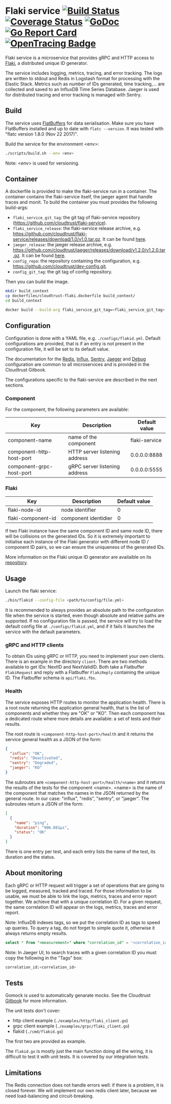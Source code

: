 # Flaki service [![Build Status][ci-img]][ci] [![Coverage Status][cov-img]][cov] [![GoDoc][godoc-img]][godoc] [![Go Report Card][report-img]][report] [![OpenTracing Badge][opentracing-img]][opentracing]

Flaki service is a microservice that provides gRPC and HTTP access to [Flaki](https://github.com/cloudtrust/flaki), a distributed unique ID generator.

The service includes logging, metrics, tracing, and error tracking. The logs are written to stdout and Redis in Logstash format for processing with the Elastic Stack.
Metrics such as number of IDs generated, time tracking,... are collected and saved to an InfluxDB Time Series Database.
Jaeger is used for distributed tracing and error tracking is managed with Sentry.

## Build

The service uses [FlatBuffers](https://google.github.io/flatbuffers/) for data serialisation. Make sure you have FlatBuffers installed and up to date with ```flatc --version```. It was tested with "flatc version 1.8.0 (Nov 22 2017)".

Build the service for the environment \<env>:

```bash
./scripts/build.sh --env <env>
```

Note: \<env> is used for versioning.

## Container

A dockerfile is provided to make the flaki-service run in a container.
The container contains the flaki-service itself, the jaeger agent that handle traces and monit.
To build the container you must provides the following build-args:

- `flaki_service_git_tag`: the git tag of flaki-service repository (<https://github.com/cloudtrust/flaki-service>).
- `flaki_service_release`: the flaki-service release archive, e.g. <https://github.com/cloudtrust/flaki-service/releases/download/1.0/v1.0.tar.gz>. It can be found [here](https://github.com/cloudtrust/flaki-service/releases).
- `jaeger_release`: the jaeger release archive, e.g. <https://github.com/cloudtrust/jaeger/releases/download/v1.2.0/v1.2.0.tar.gz>. It can be found [here](https://github.com/cloudtrust/jaeger/releases).
- `config_repo`: the repository containing the configuration, e.g. <https://github.com/cloudtrust/dev-config.git>.
- `config_git_tag`: the git tag of config repository.

Then you can build the image.

```bash
mkdir build_context
cp dockerfiles/cloudtrust-flaki.dockerfile build_context/
cd build_context

docker build --build-arg flaki_service_git_tag=<flaki_service_git_tag> --build-arg flaki_service_release=<flaki_service_release> --build-arg jaeger_release=<jaeger_release> --build-arg config_git_tag=<config_git_tag> --build-arg config_repo=<config_repo> -t cloudtrust-flaki-service -f cloudtrust-flaki.dockerfile .
```

## Configuration

Configuration is done with a YAML file, e.g. ```./configs/flakid.yml```.
Default configurations are provided, that is if an entry is not present in the configuration file, it will be set to its default value.

The documentation for the [Redis](https://cloudtrust.github.io/doc/chapter-godevel/logging.html), [Influx](https://cloudtrust.github.io/doc/chapter-godevel/instrumenting.html), [Sentry](https://cloudtrust.github.io/doc/chapter-godevel/tracking.html), [Jaeger](https://cloudtrust.github.io/doc/chapter-godevel/tracing.html) and [Debug](https://cloudtrust.github.io/doc/chapter-godevel/debugging.html) configuration are common to all microservices and is provided in the Cloudtrust Gitbook.

The configurations specific to the flaki-service are described in the next sections.

### Component

For the component, the following parameters are available:

Key | Description | Default value
--- | ----------- | -------------
component-name | name of the component | flaki-service
component-http-host-port | HTTP server listening address | 0.0.0.0:8888
component-grpc-host-port | gRPC server listening address  | 0.0.0.0:5555

### Flaki

Key | Description | Default value
--- | ----------- | -------------
flaki-node-id | node identifier | 0
flaki-component-id | component identidier | 0

If two Flaki instance have the same component ID and same node ID, there will be collisions on the generated IDs. So it is extremely important to initialise each instance of the Flaki generator with different node ID / component ID pairs, so we can ensure the uniqueness of the generated IDs.

More information on the Flaki unique ID generator are availaible on its [repository](https://github.com/cloudtrust/flaki).

## Usage

Launch the flaki service:

```bash
./bin/flakid --config-file <path/to/config/file.yml>
```

It is recommended to always provides an absolute path to the configuration file when the service is started, even though absolute and relative paths are supported.
If no configuration file is passed, the service will try to load the default config file at ```./configs/flakid.yml```, and if it fails it launches the service with the default parameters.

### gRPC and HTTP clients

To obtain IDs using gRPC or HTTP, you need to implement your own clients. There is an example in the directory `client`.
There are two methods available to get IDs: NextID and NextValidID. Both take a Flatbuffer `FlakiRequest` and reply with a Flatbuffer `FlakiReply` containing the unique ID. The Flatbuffer schema is `api/flaki.fbs`.

### Health

The service exposes HTTP routes to monitor the application health.
There is a root route returning the application general health, that is the list of components and whether they are "OK" or "KO".
Then each component has a dedicated route where more details are available: a set of tests and their results.

The root route is ```<component-http-host-port>/health``` and it returns the service general health as a JSON of the form:

```json
{
  "influx": "OK",
  "redis": "Deactivated",
  "sentry": "Degraded",
  "jaeger": "KO"
}
```

The subroutes are ```<component-http-host-port>/health/<name>``` and it returns the results of the tests for the component \<name>.
\<name> is the name of the component that matches the names in the JSON returned by the general route. In our case: "influx", "redis", "sentry", or "jaeger".
The subroutes return a JSON of the form:

```json
[
  {
    "name": "ping",
    "duration": "906.881µs",
    "status": "OK"
  }
]
```

There is one entry per test, and each entry lists the name of the test, its duration and the status.

## About monitoring

Each gRPC or HTTP request will trigger a set of operations that are going to be logged, measured, tracked and traced. For those information to be usable, we must be able to link the logs, metrics, traces and error report together. We achieve that with a unique correlation ID. For a given request, the same correlation ID will appear on the logs, metrics, traces and error report.

Note: InfluxDB indexes tags, so we put the correlation ID as tags to speed up queries. To query a tag, do not forget to simple quote it, otherwise it always returns empty results.

```sql
select * from "<measurement>" where "correlation_id" = '<correlation_id>';
```

Note: In Jaeger UI, to search traces with a given correlation ID you must copy the following in the "Tags" box:

```sql
correlation_id:<correlation_id>
```

## Tests

Gomock is used to automatically genarate mocks. See the Cloudtrust [Gitbook](https://cloudtrust.github.io/doc/chapter-godevel/testing.html) for more information.

The unit tests don't cover:

- http client example (```./examples/http/flaki_client.go```)
- grpc client example (```./examples/grpc/flaki_client.go```)
- flakid  (```./cmd/flakid.go```)

The first two are provided as example.

The ```flakid.go``` is mostly just the main function doing all the wiring, it is difficult to test it with unit tests. It is covered by our integration tests.

## Limitations

The Redis connection does not handle errors well: if there is a problem, it is closed forever. We will implement our own redis client later, because we need load-balancing and circuit-breaking.

[ci-img]: https://travis-ci.org/cloudtrust/flaki-service.svg?branch=master
[ci]: https://travis-ci.org/cloudtrust/flaki-service
[cov-img]: https://coveralls.io/repos/github/cloudtrust/flaki-service/badge.svg?branch=master
[cov]: https://coveralls.io/github/cloudtrust/flaki-service?branch=master
[godoc-img]: https://godoc.org/github.com/cloudtrust/flaki-service?status.svg
[godoc]: https://godoc.org/github.com/cloudtrust/flaki-service
[report-img]: https://goreportcard.com/badge/github.com/cloudtrust/flaki-service
[report]: https://goreportcard.com/report/github.com/cloudtrust/flaki-service
[opentracing-img]: https://img.shields.io/badge/OpenTracing-enabled-blue.svg
[opentracing]: http://opentracing.io
